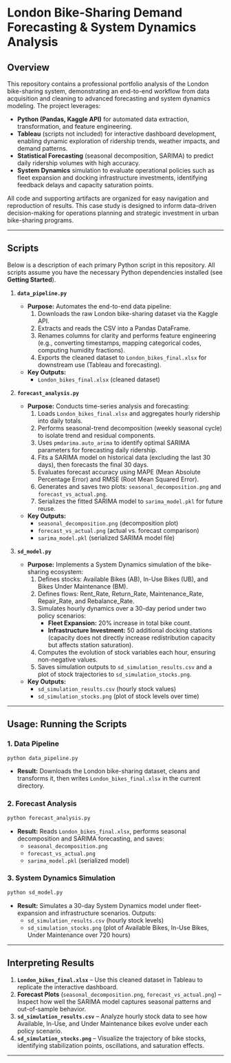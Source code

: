 # London Bike-Sharing Demand Forecasting & System Dynamics Analysis

## Overview
This repository contains a professional portfolio analysis of the London bike-sharing system, demonstrating an end-to-end workflow from data acquisition and cleaning to advanced forecasting and system dynamics modeling. The project leverages:

- **Python (Pandas, Kaggle API)** for automated data extraction, transformation, and feature engineering.
- **Tableau** (scripts not included) for interactive dashboard development, enabling dynamic exploration of ridership trends, weather impacts, and demand patterns.
- **Statistical Forecasting** (seasonal decomposition, SARIMA) to predict daily ridership volumes with high accuracy.
- **System Dynamics** simulation to evaluate operational policies such as fleet expansion and docking infrastructure investments, identifying feedback delays and capacity saturation points.

All code and supporting artifacts are organized for easy navigation and reproduction of results. This case study is designed to inform data-driven decision-making for operations planning and strategic investment in urban bike-sharing programs.

---

## Scripts
Below is a description of each primary Python script in this repository. All scripts assume you have the necessary Python dependencies installed (see **Getting Started**).

1. **`data_pipeline.py`**
   - **Purpose:** Automates the end-to-end data pipeline:
     1. Downloads the raw London bike-sharing dataset via the Kaggle API.
     2. Extracts and reads the CSV into a Pandas DataFrame.
     3. Renames columns for clarity and performs feature engineering (e.g., converting timestamps, mapping categorical codes, computing humidity fractions).
     4. Exports the cleaned dataset to `London_bikes_final.xlsx` for downstream use (Tableau and forecasting).
   - **Key Outputs:**
     - `London_bikes_final.xlsx` (cleaned dataset)

2. **`forecast_analysis.py`**
   - **Purpose:** Conducts time-series analysis and forecasting:
     1. Loads `London_bikes_final.xlsx` and aggregates hourly ridership into daily totals.
     2. Performs seasonal-trend decomposition (weekly seasonal cycle) to isolate trend and residual components.
     3. Uses `pmdarima.auto_arima` to identify optimal SARIMA parameters for forecasting daily ridership.
     4. Fits a SARIMA model on historical data (excluding the last 30 days), then forecasts the final 30 days.
     5. Evaluates forecast accuracy using MAPE (Mean Absolute Percentage Error) and RMSE (Root Mean Squared Error).
     6. Generates and saves two plots: `seasonal_decomposition.png` and `forecast_vs_actual.png`.
     7. Serializes the fitted SARIMA model to `sarima_model.pkl` for future reuse.
   - **Key Outputs:**
     - `seasonal_decomposition.png` (decomposition plot)
     - `forecast_vs_actual.png` (actual vs. forecast comparison)
     - `sarima_model.pkl` (serialized SARIMA model file)

3. **`sd_model.py`**
   - **Purpose:** Implements a System Dynamics simulation of the bike-sharing ecosystem:
     1. Defines stocks: Available Bikes (AB), In-Use Bikes (UB), and Bikes Under Maintenance (BM).
     2. Defines flows: Rent_Rate, Return_Rate, Maintenance_Rate, Repair_Rate, and Rebalance_Rate.
     3. Simulates hourly dynamics over a 30-day period under two policy scenarios:
        - **Fleet Expansion:** 20% increase in total bike count.
        - **Infrastructure Investment:** 50 additional docking stations (capacity does not directly increase redistribution capacity but affects station saturation).  
     4. Computes the evolution of stock variables each hour, ensuring non-negative values.
     5. Saves simulation outputs to `sd_simulation_results.csv` and a plot of stock trajectories to `sd_simulation_stocks.png`.
   - **Key Outputs:**
     - `sd_simulation_results.csv` (hourly stock values)  
     - `sd_simulation_stocks.png` (plot of stock levels over time)  

---


## Usage: Running the Scripts
### 1. Data Pipeline
```bash
python data_pipeline.py
```
- **Result:** Downloads the London bike-sharing dataset, cleans and transforms it, then writes `London_bikes_final.xlsx` in the current directory.

### 2. Forecast Analysis
```bash
python forecast_analysis.py
```
- **Result:** Reads `London_bikes_final.xlsx`, performs seasonal decomposition and SARIMA forecasting, and saves:
  - `seasonal_decomposition.png`
  - `forecast_vs_actual.png`
  - `sarima_model.pkl` (serialized model)

### 3. System Dynamics Simulation
```bash
python sd_model.py
```
- **Result:** Simulates a 30-day System Dynamics model under fleet-expansion and infrastructure scenarios. Outputs:
  - `sd_simulation_results.csv` (hourly stock levels)  
  - `sd_simulation_stocks.png` (plot of Available Bikes, In-Use Bikes, Under Maintenance over 720 hours)

---

## Interpreting Results
1. **`London_bikes_final.xlsx`** – Use this cleaned dataset in Tableau to replicate the interactive dashboard.  
2. **Forecast Plots** (`seasonal_decomposition.png`, `forecast_vs_actual.png`) – Inspect how well the SARIMA model captures seasonal patterns and out-of-sample behavior.  
3. **`sd_simulation_results.csv`** – Analyze hourly stock data to see how Available, In-Use, and Under Maintenance bikes evolve under each policy scenario.  
4. **`sd_simulation_stocks.png`** – Visualize the trajectory of bike stocks, identifying stabilization points, oscillations, and saturation effects.

---



